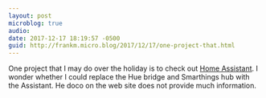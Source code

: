 ```yaml
---
layout: post
microblog: true
audio: 
date: 2017-12-17 18:19:57 -0500
guid: http://frankm.micro.blog/2017/12/17/one-project-that.html
---
```

One project that I may do over the holiday is to check out [Home Assistant](https://home-assistant.io/). I wonder whether I could replace the Hue bridge and Smarthings hub with the Assistant. He doco on the web site does not provide much information. 
